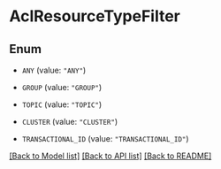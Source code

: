 # AclResourceTypeFilter

## Enum


* `ANY` (value: `"ANY"`)

* `GROUP` (value: `"GROUP"`)

* `TOPIC` (value: `"TOPIC"`)

* `CLUSTER` (value: `"CLUSTER"`)

* `TRANSACTIONAL_ID` (value: `"TRANSACTIONAL_ID"`)


[[Back to Model list]](../README.md#documentation-for-models) [[Back to API list]](../README.md#documentation-for-api-endpoints) [[Back to README]](../README.md)


